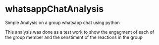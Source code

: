 # whatsappChatAnalysis
Simple Analysis on a group whatsapp chat using python 

This analysis was done as a test work to show the engagment of each of the group member and the senstiment of the reactions in the group
